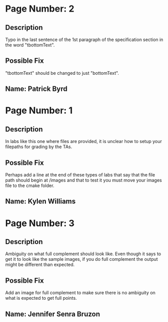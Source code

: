# Page Number: 2

## Description
Typo in the last sentence of the 1st paragraph of the specification section in the word "tbottomText".

## Possible Fix
"tbottomText" should be changed to just "bottomText".

## Name: Patrick Byrd

# Page Number: 1

## Description
In labs like this one where files are provided, it is unclear how to setup your filepaths for grading by the TAs.

## Possible Fix
Perhaps add a line at the end of these types of labs that say that the file path should begin at /images and that to test it you must move your images file to the cmake folder.

## Name: Kylen Williams


# Page Number: 3

## Description
Ambiguity on what full complement should look like. Even though it says to get it to look like the sample images, if you do full complement the output might be different than expected.

## Possible Fix
Add an image for full complement to make sure there is no ambiguity on what is expected to get full points.

## Name: Jennifer Senra Bruzon